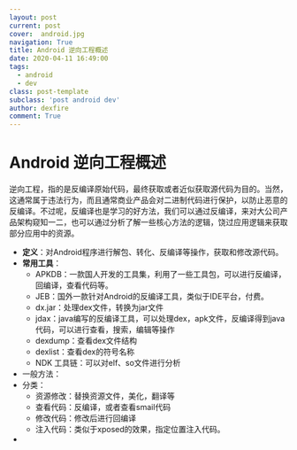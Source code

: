 ```yaml
---
layout: post
current: post
cover:  android.jpg
navigation: True
title: Android 逆向工程概述
date: 2020-04-11 16:49:00
tags:
  - android
  - dev
class: post-template
subclass: 'post android dev'
author: dexfire
comment: True
---
```


# Android 逆向工程概述

逆向工程，指的是反编译原始代码，最终获取或者近似获取源代码为目的。当然，这通常属于违法行为，而且通常商业产品会对二进制代码进行保护，以防止恶意的反编译。不过呢，反编译也是学习的好方法，我们可以通过反编译，来对大公司产品架构窥知一二，也可以通过分析了解一些核心方法的逻辑，饶过应用逻辑来获取部分应用中的资源。

- **定义**：对Android程序进行解包、转化、反编译等操作，获取和修改源代码。
- **常用工具**：
  - APKDB：一款国人开发的工具集，利用了一些工具包，可以进行反编译，回编译，查看代码等。
  - JEB：国外一款针对Android的反编译工具，类似于IDE平台，付费。
  - dx.jar：处理dex文件，转换为jar文件
  - jdax：java编写的反编译工具，可以处理dex，apk文件，反编译得到java代码，可以进行查看，搜索，编辑等操作
  - dexdump：查看dex文件结构
  - dexlist：查看dex的符号名称
  - NDK 工具链：可以对elf、so文件进行分析
- 一般方法：
- 分类：
  - 资源修改：替换资源文件，美化，翻译等
  - 查看代码：反编译，或者查看smail代码
  - 修改代码：修改后进行回编译
  - 注入代码：类似于xposed的效果，指定位置注入代码。
- 